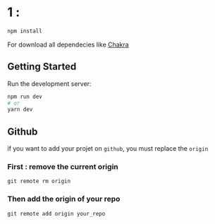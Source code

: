 # 1 :
````bash
npm install
````
For download all dependecies like [Chakra](https://chakra-ui.com/)
## Getting Started

Run the development server:

```bash
npm run dev
# or
yarn dev
```

## Github
if you want to add your projet on `github`, you must replace the `origin`
### First : remove the current origin
````
git remote rm origin
````
### Then add the origin of your repo
````
git remote add origin your_repo
````